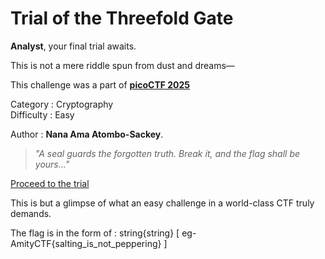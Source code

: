 # Trial of the Threefold Gate

**Analyst**, your final trial awaits.

This is not a mere riddle spun from dust and dreams—  

This challenge was a part of [**picoCTF 2025**](https://play.picoctf.org/practice/challenge/475?category=2&difficulty=1&page=1)

Category : Cryptography
<br>
Difficulty : Easy

Author  : **Nana Ama Atombo-Sackey**.


> _"A seal guards the forgotten truth. Break it, and the flag shall be yours..."_

  
[Proceed to the trial](https://fantastic-cactus-4c4ef8.netlify.app/)

This is but a glimpse of what an easy challenge in a world-class CTF truly demands.

The flag is in the form of : string{string}   [ eg- AmityCTF{salting_is_not_peppering} ]